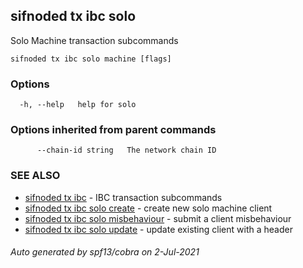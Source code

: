 ## sifnoded tx ibc solo

Solo Machine transaction subcommands

```
sifnoded tx ibc solo machine [flags]
```

### Options

```
  -h, --help   help for solo
```

### Options inherited from parent commands

```
      --chain-id string   The network chain ID
```

### SEE ALSO

* [sifnoded tx ibc](sifnoded_tx_ibc.md)	 - IBC transaction subcommands
* [sifnoded tx ibc solo create](sifnoded_tx_ibc_solo_create.md)	 - create new solo machine client
* [sifnoded tx ibc solo misbehaviour](sifnoded_tx_ibc_solo_misbehaviour.md)	 - submit a client misbehaviour
* [sifnoded tx ibc solo update](sifnoded_tx_ibc_solo_update.md)	 - update existing client with a header

###### Auto generated by spf13/cobra on 2-Jul-2021

